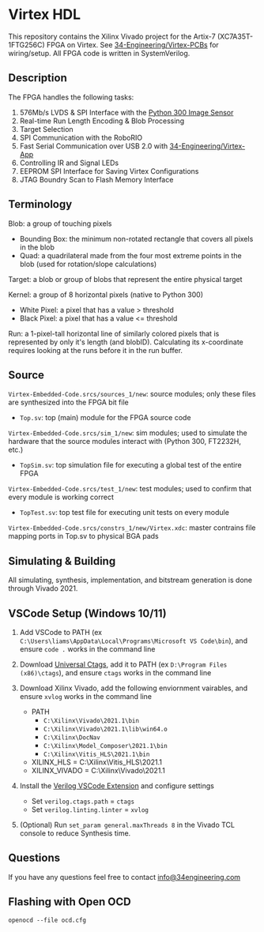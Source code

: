 # Virtex HDL

This repository contains the Xilinx Vivado project for the Artix-7 (XC7A35T-1FTG256C) FPGA on Virtex. See [34-Engineering/Virtex-PCBs](https://github.com/34-Engineering/Virtex-PCBs) for wiring/setup. All FPGA code is written in SystemVerilog.

## Description

The FPGA handles the following tasks:

 1) 576Mb/s LVDS & SPI Interface with the [Python 300 Image Sensor](https://www.onsemi.com/pdf/datasheet/noip1sn1300a-d.pdf)
 2) Real-time Run Length Encoding & Blob Processing
 3) Target Selection
 4) SPI Communication with the RoboRIO
 5) Fast Serial Communication over USB 2.0 with [34-Engineering/Virtex-App](https://github.com/34-Engineering/Virtex-App)
 6) Controlling IR and Signal LEDs
 7) EEPROM SPI Interface for Saving Virtex Configurations
 8) JTAG Boundry Scan to Flash Memory Interface

## Terminology

Blob: a group of touching pixels

- Bounding Box: the minimum non-rotated rectangle that covers all pixels in the blob
- Quad: a quadrilateral made from the four most extreme points in the blob (used for rotation/slope calculations)

Target: a blob or group of blobs that represent the entire physical target

Kernel: a group of 8 horizontal pixels (native to Python 300)

- White Pixel: a pixel that has a value >  threshold
- Black Pixel: a pixel that has a value <= threshold

Run: a 1-pixel-tall horizontal line of similarly colored pixels that is represented by only it's length (and blobID). Calculating its x-coordinate requires looking at the runs before it in the run buffer.

## Source

`Virtex-Embedded-Code.srcs/sources_1/new`: source modules; only these files are synthesized into the FPGA bit file

- `Top.sv`: top (main) module for the FPGA source code

`Virtex-Embedded-Code.srcs/sim_1/new`: sim modules; used to simulate the hardware that the source modules interact with (Python 300, FT2232H, etc.)

- `TopSim.sv`: top simulation file for executing a global test of the entire FPGA

`Virtex-Embedded-Code.srcs/test_1/new`: test modules; used to confirm that every module is working correct

- `TopTest.sv`: top test file for executing unit tests on every module

`Virtex-Embedded-Code.srcs/constrs_1/new/Virtex.xdc`: master contrains file mapping ports in Top.sv to physical BGA pads

## Simulating & Building

All simulating, synthesis, implementation, and bitstream generation is done through Vivado 2021.

## VSCode Setup (Windows 10/11)

 1) Add VSCode to PATH (ex  `C:\Users\liams\AppData\Local\Programs\Microsoft VS Code\bin`), and ensure `code .` works in the command line

 2) Download [Universal Ctags](https://github.com/universal-ctags/ctags), add it to PATH (ex `D:\Program Files (x86)\ctags`), and ensure `ctags` works in the command line

 3) Download Xilinx Vivado, add the following enviornment vairables, and ensure `xvlog` works in the command line
    - PATH
      - `C:\Xilinx\Vivado\2021.1\bin`
      - `C:\Xilinx\Vivado\2021.1\lib\win64.o`
      - `C:\Xilinx\DocNav`
      - `C:\Xilinx\Model_Composer\2021.1\bin`
      - `C:\Xilinx\Vitis_HLS\2021.1\bin`
    - XILINX_HLS = C:\Xilinx\Vitis_HLS\2021.1
    - XILINX_VIVADO = C:\Xilinx\Vivado\2021.1

 4) Install the [Verilog VSCode Extension](https://marketplace.visualstudio.com/items?itemName=mshr-h.VerilogHDL) and configure settings
    - Set `verilog.ctags.path` = `ctags`
    - Set `verilog.linting.linter` = `xvlog`

 5) (Optional) Run `set_param general.maxThreads 8` in the Vivado TCL console to reduce Synthesis time.

## Questions

If you have any questions feel free to contact [info@34engineering.com](mailto:info@34engineering.com)

## Flashing with Open OCD

`openocd --file ocd.cfg`
